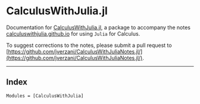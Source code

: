 # CalculusWithJulia.jl

Documentation for [CalculusWithJulia.jl](https://github.com/jverzani/CalculusWithJulia.jl), a package to accompany  the notes [calculuswithjulia.github.io](https://jverzani.github.io/CalculusWithJuliaNotes.jl/) for using `Julia` for Calculus.

To suggest corrections to the notes, please submit a pull request to [https://github.com/jverzani/CalculusWithJuliaNotes.jl/](https://github.com/jverzani/CalculusWithJuliaNotes.jl/).

----

## Index

```@autodocs
Modules = [CalculusWithJulia]
```
